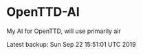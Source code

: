 # OpenTTD-AI
My AI for OpenTTD, will use primarily air

Latest backup: Sun Sep 22 15:51:01 UTC 2019
